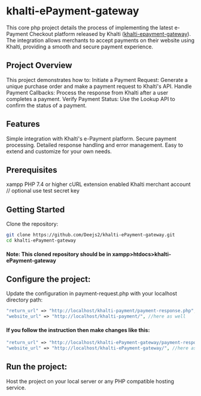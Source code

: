 # khalti-ePayment-gateway
This core php project details the process of implementing the latest e-Payment Checkout platform released by Khalti ([khalti-epayment-gateway](https://docs.khalti.com/khalti-epayment/)).
The integration allows merchants to accept payments on their website using Khalti, providing a smooth and secure payment experience.

## Project Overview
This project demonstrates how to:
Initiate a Payment Request: Generate a unique purchase order and make a payment request to Khalti's API.
Handle Payment Callbacks: Process the response from Khalti after a user completes a payment.
Verify Payment Status: Use the Lookup API to confirm the status of a payment.

## Features
Simple integration with Khalti's e-Payment platform.
Secure payment processing.
Detailed response handling and error management.
Easy to extend and customize for your own needs.

## Prerequisites
xampp
PHP 7.4 or higher
cURL extension enabled
Khalti merchant account // optional use test secret key

## Getting Started
Clone the repository:
```bash
git clone https://github.com/Deejs2/khalti-ePayment-gateway.git
cd khalti-ePayment-gateway
```
#### Note: This cloned repository should be in xampp>htdocs>khalti-ePayment-gateway

## Configure the project:
Update the configuration in payment-request.php with your localhost directory path:
```php
"return_url" => "http://localhost/khalti-payment/payment-response.php", //make changes here accordingly
"website_url" => "http://localhost/khalti-payment/", //here as well
```
#### If you follow the instruction then make changes like this: 
```php
"return_url" => "http://localhost/khalti-ePayment-gateway/payment-response.php", //make changes here accordingly
"website_url" => "http://localhost/khalti-ePayment-gateway/", //here as well
```

## Run the project:
Host the project on your local server or any PHP compatible hosting service.
